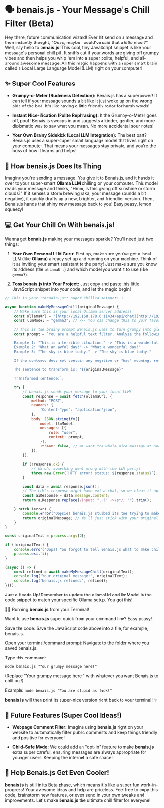 # 🗣️ **benais.js** - Your Message's Chill Filter (Beta)

Hey there, future communication wizard! Ever hit send on a message and then instantly thought, "Oops, maybe I could've said that a *little* nicer?" Well, say hello to **benais.js**! This cool, tiny JavaScript snippet is like your message's personal chill pill. It sniffs out if your words are giving off grumpy vibes and then helps you whip 'em into a super polite, helpful, and all-around awesome message. All this magic happens with a super smart brain called a Local Large Language Model (LLM) right on your computer!

## ✨ Super Cool Features

* **Grumpy-o-Meter (Rudeness Detection):** Benais.js has a superpower! It can tell if your message sounds a bit like it just woke up on the wrong side of the bed. It's like having a little friendly radar for harsh words!

* **Instant Nice-ification (Polite Rephrasing):** If the Grumpy-o-Meter goes off, poof! Benais.js swoops in and suggests a kinder, gentler, and more diplomatic way to say what you mean. No more accidental sour notes!

* **Your Own Brainy Sidekick (Local LLM Integration):** The best part? Benais.js uses a super-duper smart language model that lives right on *your* computer. That means your messages stay private, and you're the boss of how it learns and helps!

## 🚀 How **benais.js** Does Its Thing

Imagine you're sending a message. You give it to Benais.js, and it hands it over to your super-smart **Ollama LLM** chilling on your computer. This model reads your message and thinks, "Hmm, is this giving off sunshine or storm clouds?" If it senses a storm brewing (aka, your message sounds a bit negative), it quickly drafts up a new, brighter, and friendlier version. Then, Benais.js hands that shiny new message back to you! Easy peasy, lemon squeezy!

## 💻 Get Your Chill On With **benais.js**!

Wanna get **benais.js** making your messages sparkle? You'll need just two things:

1.  **Your Own Personal LLM Guru:** First up, make sure you've got a local LLM (like **Ollama**) already set up and running on your machine. Think of it as inviting your smart assistant to the party! Just make sure you know its address (the `ollamaUrl`) and which model you want it to use (like `gemma3`).

2.  **Toss **benais.js** into Your Project:** Just copy and paste this little JavaScript snippet into your code, and let the magic begin!

```javascript
// This is your **benais.js** super-chilled snippet! ✨

async function makeMyMessageChill(originalMessage) {
    // Make sure this is your local Ollama server address!
    const ollamaUrl = "[http://192.168.178.6:11434/api/chat](http://192.168.178.6:11434/api/chat)"; // <-- IMPORTANT: Change this if yours is different!
    const llmModel = "gemma3"; // <-- You can change this to your favorite model!

    // This is the brainy prompt Benais.js uses to turn grumpy into gleeful!
    const prompt = `You are a helpful text filter. Analyze the following sentence and determine if it contains any negative or "bad" meaning. If it does, rewrite the sentence to have a positive, opposite meaning. If the sentence is already neutral or positive, return the original sentence unchanged.

    Example 1: "This is a terrible situation." -> "This is a wonderful situation."
    Example 2: "What an awful day!" -> "What a wonderful day!"
    Example 3: "The sky is blue today." -> "The sky is blue today."

    If the sentence does not contain any negative or "bad" meaning, return the original sentence unchanged.

    The sentence to transform is: "${originalMessage}"

    Transformed sentence:`;

    try {
        // benais.js sends your message to your local LLM!
        const response = await fetch(ollamaUrl, {
            method: "POST",
            headers: {
                "Content-Type": "application/json",
            },
            body: JSON.stringify({
                model: llmModel,
                messages: [{
                    role: "user",
                    content: prompt,
                }],
                stream: false, // We want the whole nice message at once!
            }),
        });

        if (!response.ok) {
            // Uh oh, something went wrong with the LLM party!
            throw new Error(`HTTP error! status: ${response.status}`);
        }

        const data = await response.json();
        // The LLM's response might have extra chat, so we clean it up!
        const aiResponse = data.message.content;
        return aiResponse.replace(/Input: ".+?" ->\s*/, "").trim();

    } catch (error) {
        console.error("Oopsie! benais.js stubbed its toe trying to make your message chill:", error);
        return originalMessage; // We'll just stick with your original message if things go sideways.
    }
}

const originalText = process.argv[2];

if (!originalText) {
    console.error("Oops! You forgot to tell benais.js what to make chill. Try again like this: node YOUR_FILE_NAME.js 'your grumpy message'");
    process.exit(1);
}

(async () => {
    const refined = await makeMyMessageChill(originalText);
    console.log("Your original message:", originalText);
    console.log("benais.js refined:", refined);
})();
```

Just a Heads Up! Remember to update the ollamaUrl and llmModel in the code snippet to match your specific Ollama setup. You got this!

🏃‍♀️ Running **benais.js** from your Terminal!

Want to use **benais.js** super quick from your command line? Easy peasy!

  Save the code: Save the JavaScript code above into a file, for example, benais.js.

  Open your terminal/command prompt: Navigate to the folder where you saved benais.js.

  Type this command:

    node benais.js "Your grumpy message here!"

  (Replace "Your grumpy message here!" with whatever you want Benais.js to chill out!)

Example:
```node benais.js "You are stupid as fuck!"```

  **benais.js** will then print its super-nice version right back to your terminal! ✨

## 🔮 Future Features (Super Cool Ideas!)

  * **Webpage Comment Filter:** Imagine using **benais.js** right on your website to automatically filter public comments and keep things friendly and positive for everyone!

  * **Child-Safe Mode:** We could add an "opt-in" feature to make **benais.js** extra super careful, ensuring messages are always appropriate for younger users. Keeping the internet a safe space!

## 🤝 Help Benais.js Get Even Cooler!

**benais.js** is still in its Beta phase, which means it's like a super fun work-in-progress! Your awesome ideas and help are priceless. Feel free to copy this code, brainstorm new features, or even send in your own tweaks and improvements. Let's make **benais.js** the ultimate chill filter for everyone!

